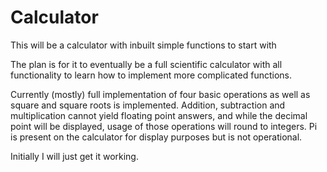 # Calculator
This will be a calculator with inbuilt simple functions to start with

The plan is for it to eventually be a full scientific calculator with all functionality to learn how to implement more complicated functions.

Currently (mostly) full implementation of four basic operations as well as square and square roots is implemented. Addition, subtraction and multiplication cannot yield floating point answers, and while the decimal point will be displayed, usage of those operations will round to integers. Pi is present on the calculator for display purposes but is not operational.

Initially I will just get it working.